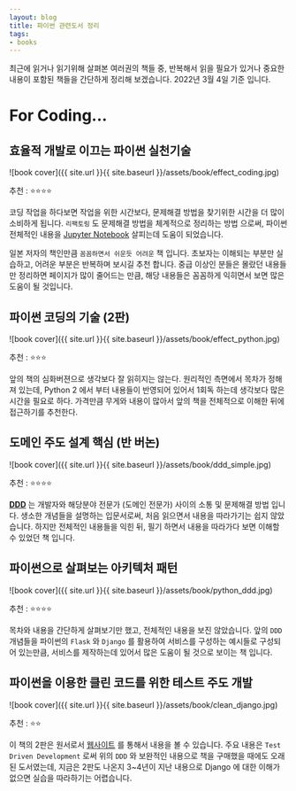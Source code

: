 ```yaml
---
layout: blog
title: 파이썬 관련도서 정리
tags:
- books
---
```


최근에 읽거나 읽기위해 살펴본 여러권의 책들 중, 반복해서 읽을 필요가 있거나 중요한 내용이 포함된 책들을 간단하게 정리해 보겠습니다. 2022년 3월 4일 기준 입니다.

# For Coding...

## 효율적 개발로 이끄는 파이썬 실천기술

![book cover]({{ site.url }}{{ site.baseurl }}/assets/book/effect_coding.jpg)

추천 : ⭐⭐⭐⭐

코딩 작업을 하다보면 작업을 위한 시간보다, <span style="color:var(--strong);">문제해결 방법을 찾기위한 시간</span>을 더 많이 소비하게 됩니다. `리팩토링` 도 <span style="color:var(--accent);">문제해결 방법을 체계적으로 정리하는 방법</span> 으로써, 파이썬 전체적인 내용을 [Jupyter Notebook](https://nbviewer.org/github/YongBeomKim/Tutorials/tree/master/) 살피는데 도움이 되었습니다.

일본 저자의 책인만큼 `꼼꼼하면서 쉬운듯 어려운` 책 입니다. 초보자는 이해되는 부분만 실습하고, 어려운 부분은 반복하며 보시길 추천 합니다. 중급 이상인 분들은 몰랐던 내용들만 정리하면 페이지가 많이 줄어드는 만큼, 해당 내용들은 꼼꼼하게 익히면서 보면 많은 도움이 될 것입니다.

## 파이썬 코딩의 기술 (2판)

![book cover]({{ site.url }}{{ site.baseurl }}/assets/book/effect_python.jpg)

추천 : ⭐⭐⭐

앞의 책의 심화버젼으로 생각보다 잘 읽히지는 않는다. 원리적인 측면에서 목차가 정해져 있는데, Python 2 에서 부터 내용들이 반영되어 있어서 1회독 하는데 생각보다 많은 시간을 필요로 하다. 가격만큼 무게와 내용이 많아서 앞의 책을 전체적으로 이해한 뒤에 접근하기를 추천한다.


## 도메인 주도 설계 핵심 (반 버논)

![book cover]({{ site.url }}{{ site.baseurl }}/assets/book/ddd_simple.jpg)

추천 : ⭐⭐⭐⭐

**[DDD](https://blog.insightbook.co.kr/2011/08/03/%EB%8F%84%EB%A9%94%EC%9D%B8-%EC%A3%BC%EB%8F%84-%EC%84%A4%EA%B3%84%EB%9E%80-%EB%AC%B4%EC%97%87%EC%9D%B8%EA%B0%80-%EA%B7%B8%EA%B2%83%EC%9D%B4-%EC%95%8C%EA%B3%A0-%EC%8B%B6%EB%8B%A4/)** 는 <span style="color:var(--strong);">개발자와 해당분야 전문가 (도메인 전문가) 사이의 소통 및 문제해결 방법</span> 입니다. 생소한 개념들을 설명하는 입문서로써, 처음 읽으면서 내용을 따라가기는 쉽지 않았습니다. 하지만 <span style="color:var(--accent);">전체적인 내용들을 익힌 뒤, 필기 하면서 내용을 따라가다 보면</span> 이해할 수 있었던 책 입니다.

## 파이썬으로 살펴보는 아키텍처 패턴

![book cover]({{ site.url }}{{ site.baseurl }}/assets/book/python_ddd.jpg)

추천 : ⭐⭐⭐⭐

목차와 내용을 간단하게 살펴보기만 했고, 전체적인 내용을 보진 않았습니다. 앞의 `DDD` 개념들을 파이썬의 `Flask` 와 `Django` 를 활용하여 서비스를 구성하는 예시들로 구성되어 있는만큼, 서비스를 제작하는데 있어서 많은 도움이 될 것으로 보이는 책 입니다.

##  파이썬을 이용한 클린 코드를 위한 테스트 주도 개발

![book cover]({{ site.url }}{{ site.baseurl }}/assets/book/clean_django.jpg)

추천 : ⭐⭐

이 책의 2판은 원서로서 [웹사이트](https://www.obeythetestinggoat.com/pages/book.html#toc) 를 통해서 내용을 볼 수 있습니다. 주요 내용은 `Test Driven Development` 로써 위의 `DDD` 와 보완적인 내용으로 책을 구매했을 때에도 오래된 도서였는데, 지금은 2판도 나온지 3~4년이 지난 내용으로 Django 에 대한 이해가 없으면 실습을 따라하기는 어렵습니다.